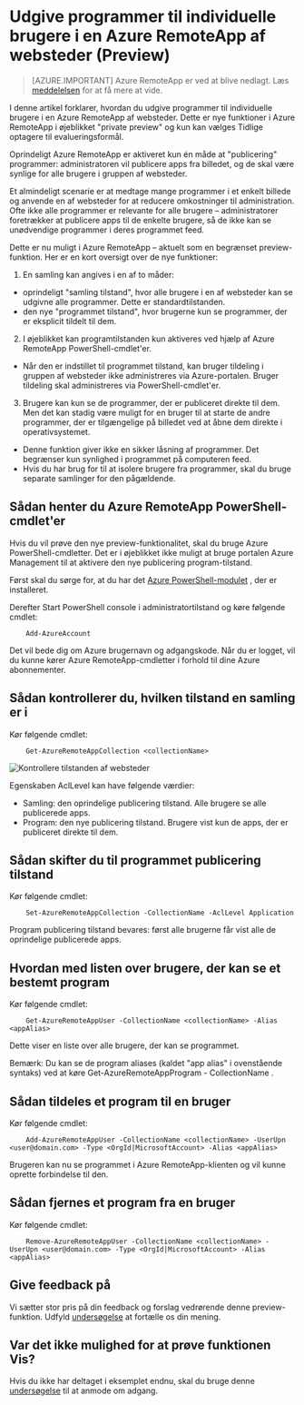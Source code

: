 <properties
   pageTitle="Udgive programmer til individuelle brugere i en Azure RemoteApp af websteder (Preview) | Microsoft Azure"
   description="Få mere at vide, hvordan du kan publicere apps til individuelle brugere i stedet for afhængigt af grupper i Azure RemoteApp."
   services="remoteapp-preview"
   documentationCenter=""
   authors="piotrci"
   manager="mbaldwin"
   editor=""/>

<tags
   ms.service="remoteapp"
   ms.devlang="na"
   ms.topic="hero-article"
   ms.tgt_pltfrm="na"
   ms.workload="compute"
   ms.date="08/15/2016"
   ms.author="piotrci"/>

# <a name="publish-applications-to-individual-users-in-an-azure-remoteapp-collection-preview"></a>Udgive programmer til individuelle brugere i en Azure RemoteApp af websteder (Preview)

> [AZURE.IMPORTANT]
> Azure RemoteApp er ved at blive nedlagt. Læs [meddelelsen](https://go.microsoft.com/fwlink/?linkid=821148) for at få mere at vide.

I denne artikel forklarer, hvordan du udgive programmer til individuelle brugere i en Azure RemoteApp af websteder. Dette er nye funktioner i Azure RemoteApp i øjeblikket "private preview" og kun kan vælges Tidlige optagere til evalueringsformål.

Oprindeligt Azure RemoteApp er aktiveret kun én måde at "publicering" programmer: administratoren vil publicere apps fra billedet, og de skal være synlige for alle brugere i gruppen af websteder.

Et almindeligt scenarie er at medtage mange programmer i et enkelt billede og anvende en af websteder for at reducere omkostninger til administration. Ofte ikke alle programmer er relevante for alle brugere – administratorer foretrækker at publicere apps til de enkelte brugere, så de ikke kan se unødvendige programmer i deres programmet feed.

Dette er nu muligt i Azure RemoteApp – aktuelt som en begrænset preview-funktion. Her er en kort oversigt over de nye funktioner:

1. En samling kan angives i en af to måder:
 
  - oprindeligt "samling tilstand", hvor alle brugere i en af websteder kan se udgivne alle programmer. Dette er standardtilstanden.
  - den nye "programmet tilstand", hvor brugerne kun se programmer, der er eksplicit tildelt til dem.

2. I øjeblikket kan programtilstanden kun aktiveres ved hjælp af Azure RemoteApp PowerShell-cmdlet'er.

  - Når den er indstillet til programmet tilstand, kan bruger tildeling i gruppen af websteder ikke administreres via Azure-portalen. Bruger tildeling skal administreres via PowerShell-cmdlet'er.

3. Brugere kan kun se de programmer, der er publiceret direkte til dem. Men det kan stadig være muligt for en bruger til at starte de andre programmer, der er tilgængelige på billedet ved at åbne dem direkte i operativsystemet.
  - Denne funktion giver ikke en sikker låsning af programmer. Det begrænser kun synlighed i programmet på computeren feed.
  - Hvis du har brug for til at isolere brugere fra programmer, skal du bruge separate samlinger for den pågældende.

## <a name="how-to-get-azure-remoteapp-powershell-cmdlets"></a>Sådan henter du Azure RemoteApp PowerShell-cmdlet'er

Hvis du vil prøve den nye preview-funktionalitet, skal du bruge Azure PowerShell-cmdletter. Det er i øjeblikket ikke muligt at bruge portalen Azure Management til at aktivere den nye publicering program-tilstand.

Først skal du sørge for, at du har det [Azure PowerShell-modulet](../powershell-install-configure.md) , der er installeret.

Derefter Start PowerShell console i administratortilstand og køre følgende cmdlet:

        Add-AzureAccount

Det vil bede dig om Azure brugernavn og adgangskode. Når du er logget, vil du kunne kører Azure RemoteApp-cmdletter i forhold til dine Azure abonnementer.

## <a name="how-to-check-which-mode-a-collection-is-in"></a>Sådan kontrollerer du, hvilken tilstand en samling er i

Kør følgende cmdlet:

        Get-AzureRemoteAppCollection <collectionName>

![Kontrollere tilstanden af websteder](./media/remoteapp-perapp/araacllelvel.png)

Egenskaben AclLevel kan have følgende værdier:

- Samling: den oprindelige publicering tilstand. Alle brugere se alle publicerede apps.
- Program: den nye publicering tilstand. Brugere vist kun de apps, der er publiceret direkte til dem.

## <a name="how-to-switch-to-application-publishing-mode"></a>Sådan skifter du til programmet publicering tilstand

Kør følgende cmdlet:

        Set-AzureRemoteAppCollection -CollectionName -AclLevel Application

Program publicering tilstand bevares: først alle brugerne får vist alle de oprindelige publicerede apps.

## <a name="how-to-list-users-who-can-see-a-specific-application"></a>Hvordan med listen over brugere, der kan se et bestemt program

Kør følgende cmdlet:

        Get-AzureRemoteAppUser -CollectionName <collectionName> -Alias <appAlias>

Dette viser en liste over alle brugere, der kan se programmet.

Bemærk: Du kan se de program aliases (kaldet "app alias" i ovenstående syntaks) ved at køre Get-AzureRemoteAppProgram - CollectionName <collectionName>.

## <a name="how-to-assign-an-application-to-a-user"></a>Sådan tildeles et program til en bruger

Kør følgende cmdlet:

        Add-AzureRemoteAppUser -CollectionName <collectionName> -UserUpn <user@domain.com> -Type <OrgId|MicrosoftAccount> -Alias <appAlias>

Brugeren kan nu se programmet i Azure RemoteApp-klienten og vil kunne oprette forbindelse til den.

## <a name="how-to-remove-an-application-from-a-user"></a>Sådan fjernes et program fra en bruger

Kør følgende cmdlet:

        Remove-AzureRemoteAppUser -CollectionName <collectionName> -UserUpn <user@domain.com> -Type <OrgId|MicrosoftAccount> -Alias <appAlias>

## <a name="providing-feedback"></a>Give feedback på
Vi sætter stor pris på din feedback og forslag vedrørende denne preview-funktion. Udfyld [undersøgelse](http://www.instant.ly/s/FDdrb) at fortælle os din mening.

## <a name="havent-had-a-chance-to-try-the-preview-feature"></a>Var det ikke mulighed for at prøve funktionen Vis?
Hvis du ikke har deltaget i eksemplet endnu, skal du bruge denne [undersøgelse](http://www.instant.ly/s/AY83p) til at anmode om adgang.
